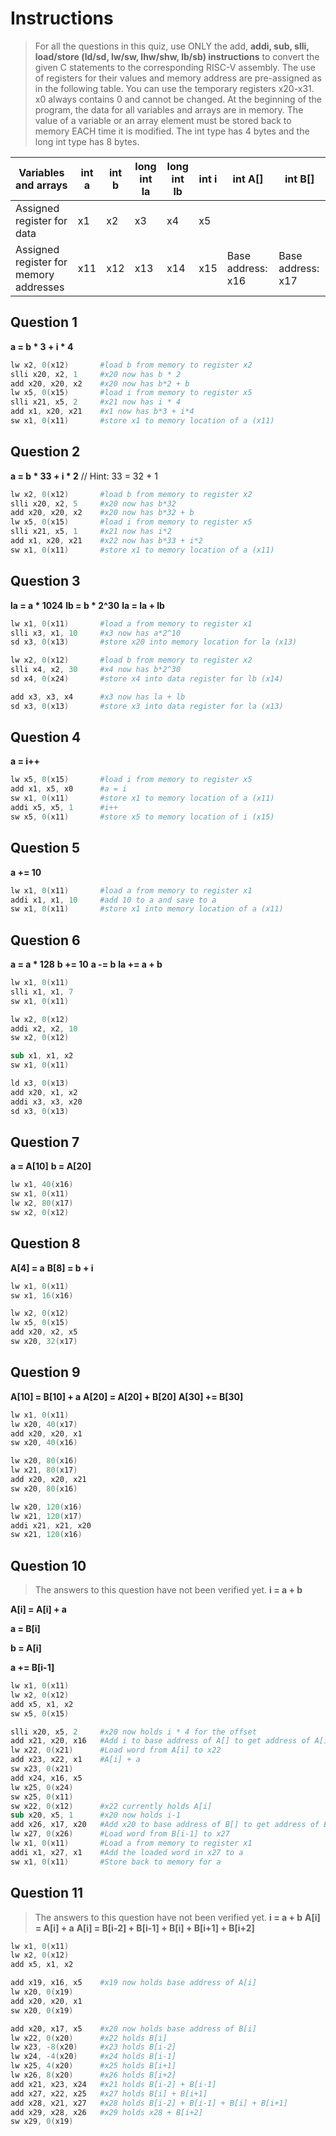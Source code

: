 # Instructions

> For all the questions in this quiz, use ONLY the add, **addi, sub, slli, load/store (ld/sd, lw/sw, lhw/shw, lb/sb) instructions** to convert the given C statements to the corresponding RISC-V assembly. The use of registers for their values and memory address are pre-assigned as in the following table. You can use the temporary registers x20-x31. x0 always contains 0 and cannot be changed. At the beginning of the program, the data for all variables and arrays are in memory. The value of a variable or an array element must be stored back to memory EACH time it is modified. The int type has 4 bytes and the long int type has 8 bytes.

| Variables and arrays | int a | int b | long int la | long int lb | int i | int A[] | int B[] |
|----------------------|-------|-------|-------------|-------------|-------|---------|---------|
| Assigned register for data| x1 | x2 | x3 | x4 | x5 |  |  |
|Assigned register for memory addresses | x11 | x12 | x13 | x14 | x15 | Base address: x16 | Base address: x17 |


## Question 1
**a = b * 3 + i * 4**
```s
lw x2, 0(x12)       #load b from memory to register x2
slli x20, x2, 1     #x20 now has b * 2
add x20, x20, x2    #x20 now has b*2 + b 
lw x5, 0(x15)       #load i from memory to register x5
slli x21, x5, 2     #x21 now has i * 4 
add x1, x20, x21    #x1 now has b*3 + i*4
sw x1, 0(x11)       #store x1 to memory location of a (x11)
```

## Question 2
**a = b * 33 + i * 2** // Hint: 33 = 32 + 1
```s
lw x2, 0(x12)       #load b from memory to register x2
slli x20, x2, 5     #x20 now has b*32
add x20, x20, x2    #x20 now has b*32 + b 
lw x5, 0(x15)       #load i from memory to register x5
slli x21, x5, 1     #x21 now has i*2 
add x1, x20, x21    #x22 now has b*33 + i*2
sw x1, 0(x11)       #store x1 to memory location of a (x11)
```

## Question 3
**la = a * 1024**
**lb = b * 2^30**
**la = la + lb**
```s
lw x1, 0(x11)       #load a from memory to register x1
slli x3, x1, 10     #x3 now has a*2^10 
sd x3, 0(x13)       #store x20 into memory location for la (x13)

lw x2, 0(x12)       #load b from memory to register x2
slli x4, x2, 30     #x4 now has b*2^30
sd x4, 0(x24)       #store x4 into data register for lb (x14)

add x3, x3, x4      #x3 now has la + lb
sd x3, 0(x13)       #store x3 into data register for la (x13)
```

## Question 4
**a = i++**
```s
lw x5, 0(x15)       #load i from memory to register x5 
add x1, x5, x0      #a = i
sw x1, 0(x11)       #store x1 to memory location of a (x11)
addi x5, x5, 1      #i++
sw x5, 0(x11)       #store x5 to memory location of i (x15)
```

## Question 5
**a += 10**
```s
lw x1, 0(x11)       #load a from memory to register x1
addi x1, x1, 10     #add 10 to a and save to a
sw x1, 0(x11)       #store x1 into memory location of a (x11)
```

## Question 6
**a = a * 128**
**b += 10**
**a -= b**
**la += a + b**
```s
lw x1, 0(x11)
slli x1, x1, 7
sw x1, 0(x11)

lw x2, 0(x12)
addi x2, x2, 10
sw x2, 0(x12)

sub x1, x1, x2
sw x1, 0(x11)

ld x3, 0(x13)
add x20, x1, x2
addi x3, x3, x20
sd x3, 0(x13)
```

## Question 7
**a = A[10]**
**b = A[20]**
```s
lw x1, 40(x16)
sw x1, 0(x11)
lw x2, 80(x17)
sw x2, 0(x12)
```

## Question 8
**A[4] = a**
**B[8] = b + i**
```s
lw x1, 0(x11)
sw x1, 16(x16)

lw x2, 0(x12)
lw x5, 0(x15)
add x20, x2, x5
sw x20, 32(x17)
```

## Question 9
**A[10] = B[10] + a**
**A[20] = A[20] + B[20]**
**A[30] += B[30]**
```s
lw x1, 0(x11)
lw x20, 40(x17)
add x20, x20, x1
sw x20, 40(x16)

lw x20, 80(x16)
lw x21, 80(x17)
add x20, x20, x21
sw x20, 80(x16)

lw x20, 120(x16) 
lw x21, 120(x17) 
addi x21, x21, x20
sw x21, 120(x16)
```

## Question 10
> The answers to this question have not been verified yet.
**i = a + b**

**A[i] = A[i] + a**

**a = B[i]**

**b = A[i]**

**a += B[i-1]**
```s
lw x1, 0(x11)
lw x2, 0(x12)
add x5, x1, x2
sw x5, 0(x15)

slli x20, x5, 2     #x20 now holds i * 4 for the offset
add x21, x20, x16   #Add i to base address of A[] to get address of A[i]
lw x22, 0(x21)      #Load word from A[i] to x22 
add x23, x22, x1    #A[i] + a 
sw x23, 0(x21) 
add x24, x16, x5
lw x25, 0(x24)
sw x25, 0(x11)
sw x22, 0(x12)      #x22 currently holds A[i]  
sub x20, x5, 1      #x20 now holds i-1
add x26, x17, x20   #Add x20 to base address of B[] to get address of B[i-1]
lw x27, 0(x26)      #Load word from B[i-1] to x27
lw x1, 0(x11)       #Load a from memory to register x1
addi x1, x27, x1    #Add the loaded word in x27 to a 
sw x1, 0(x11)       #Store back to memory for a
```

## Question 11
> The answers to this question have not been verified yet.
**i = a + b**
**A[i] = A[i] + a**
**A[i] = B[i-2] + B[i-1] + B[i] + B[i+1] + B[i+2]**
```s
lw x1, 0(x11)
lw x2, 0(x12)
add x5, x1, x2

add x19, x16, x5    #x19 now holds base address of A[i]
lw x20, 0(x19)
add x20, x20, x1
sw x20, 0(x19)

add x20, x17, x5    #x20 now holds base address of B[i]
lw x22, 0(x20)      #x22 holds B[i]
lw x23, -8(x20)     #x23 holds B[i-2]
lw x24, -4(x20)     #x24 holds B[i-1]
lw x25, 4(x20)      #x25 holds B[i+1]
lw x26, 8(x20)      #x26 holds B[i+2]
add x21, x23, x24   #x21 holds B[i-2] + B[i-1]
add x27, x22, x25   #x27 holds B[i] + B[i+1]
add x28, x21, x27   #x28 holds B[i-2] + B[i-1] + B[i] + B[i+1]
add x29, x28, x26   #x29 holds x28 + B[i+2]
sw x29, 0(x19)
```